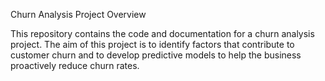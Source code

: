 Churn Analysis Project Overview

This repository contains the code and documentation for a churn analysis project.
The aim of this project is to identify factors that contribute to customer churn and to develop predictive models to help the business proactively reduce churn rates.
